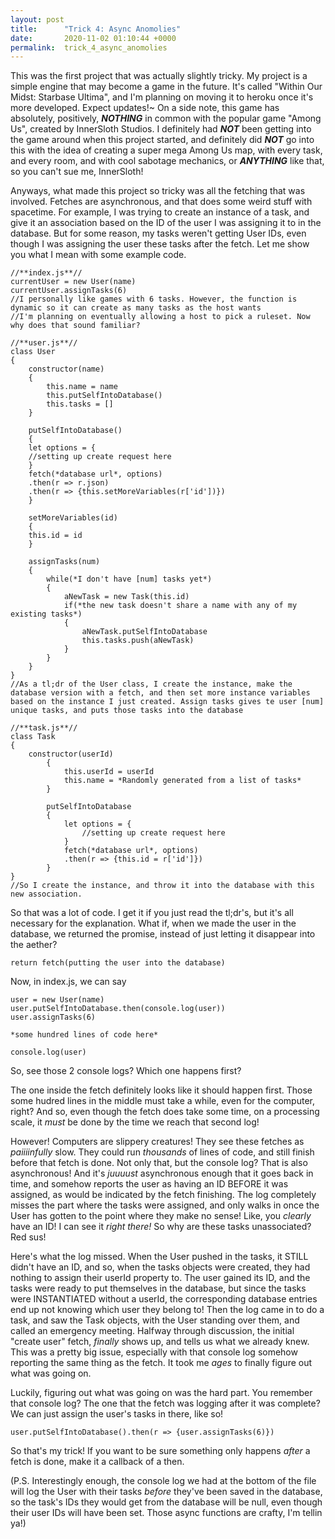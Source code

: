 ```yaml
---
layout: post
title:      "Trick 4: Async Anomolies"
date:       2020-11-02 01:10:44 +0000
permalink:  trick_4_async_anomolies
---
```



This was the first project that was actually slightly tricky. My project is a simple engine that may become a game in the future. It's called "Within Our Midst: Starbase Ultima", and I'm planning on moving it to heroku once it's more developed. Expect updates!~ On a side note, this game has absolutely, positively,  ***NOTHING*** in common with the popular game "Among Us", created by InnerSloth Studios. I definitely had ***NOT*** been getting into the game around when this project started, and definitely did ***NOT*** go into this with the idea of creating a super mega Among Us map, with every task, and every room, and with cool sabotage mechanics, or ***ANYTHING*** like that, so you can't sue me, InnerSloth!

Anyways, what made this project so tricky was all the fetching that was involved. Fetches are asynchronous, and that does some weird stuff with spacetime. For example, I was trying to create an instance of a task, and give it an association based on the ID of the user I was assigning it to in the database. But for some reason, my tasks weren't getting User IDs, even though I was assigning the user these tasks after the fetch. Let me show you what I mean with some example code.
```
//**index.js**//
currentUser = new User(name)
currentUser.assignTasks(6) 
//I personally like games with 6 tasks. However, the function is dynamic so it can create as many tasks as the host wants
//I'm planning on eventually allowing a host to pick a ruleset. Now why does that sound familiar?

//**user.js**//
class User
{
    constructor(name)
    {
		this.name = name
		this.putSelfIntoDatabase()
		this.tasks = []
    }
		
	putSelfIntoDatabase()
	{
	let options = {
	//setting up create request here
	}
	fetch(*database url*, options)
	.then(r => r.json)
	.then(r => {this.setMoreVariables(r['id'])})
	}
		
	setMoreVariables(id)
	{
	this.id = id
	}
		
	assignTasks(num)
	{
	    while(*I don't have [num] tasks yet*)
	    {
		    aNewTask = new Task(this.id)
		    if(*the new task doesn't share a name with any of my existing tasks*)
		    {
		        aNewTask.putSelfIntoDatabase
		        this.tasks.push(aNewTask)
		    }
		}
	}
}
//As a tl;dr of the User class, I create the instance, make the database version with a fetch, and then set more instance variables based on the instance I just created. Assign tasks gives te user [num] unique tasks, and puts those tasks into the database

//**task.js**//
class Task
{
    constructor(userId)
		{
		    this.userId = userId
		    this.name = *Randomly generated from a list of tasks*
		}
		
		putSelfIntoDatabase
		{
		    let options = {
				//setting up create request here
			}
			fetch(*database url*, options)
			.then(r => {this.id = r['id']})
		}
}
//So I create the instance, and throw it into the database with this new association.
```


So that was a lot of code. I get it if you just read the tl;dr's, but it's all necessary for the explanation. What if, when we made the user in the database, we returned the promise, instead of just letting it disappear into the aether?
```
return fetch(putting the user into the database)
```
Now, in index.js, we can say
```
user = new User(name)
user.putSelfIntoDatabase.then(console.log(user))
user.assignTasks(6)

*some hundred lines of code here*

console.log(user)
```
So, see those 2 console logs? Which one happens first?

The one inside the fetch definitely looks like it should happen first. Those some hudred lines in the middle must take a while, even for the computer, right? And so, even though the fetch does take some time, on a processing scale, it *must* be done by the time we reach that second log! 

However! Computers are slippery creatures! They see these fetches as *paiiiinfully* slow.  They could run *thousands* of lines of code, and still finish before that fetch is done. Not only that, but the console log? That is also asynchronous! And it's *juuuust* asynchronous enough that it goes back in time, and somehow reports the user as having an ID BEFORE it was assigned, as would be indicated by the fetch finishing. The log completely misses the part where the tasks were assigned, and only walks in once the User has gotten to the point where they make no sense! Like, you *clearly* have an ID! I can see it *right there!* So why are these tasks unassociated? Red sus!

Here's what the log missed. When the User pushed in the tasks, it STILL didn't have an ID, and so, when the tasks objects were created, they had nothing to assign their userId property to. The user gained its ID, and the tasks were ready to put themselves in the database, but since the tasks were INSTANTIATED without a userId, the corresponding database entries end up not knowing which user they belong to! Then the log came in to do a task, and saw the Task objects, with the User standing over them, and called an emergency meeting. Halfway through discussion, the initial "create user" fetch, *finally* shows up, and tells us what we already knew. This was a pretty big issue, especially with that console log somehow reporting the same thing as the fetch. It took me *ages* to finally figure out what was going on.

Luckily, figuring out what was going on was the hard part. You remember that console log? The one that the fetch was logging after it was complete? We can just assign the user's tasks in there, like so!
```
user.putSelfIntoDatabase().then(r => {user.assignTasks(6)})
```

So that's my trick! If you want to be sure something only happens *after* a fetch is done, make it a callback of a then. 

(P.S. Interestingly enough, the console log we had at the bottom of the file will log the User with their tasks *before* they've been saved in the database, so the task's IDs they would get from the database will be null, even though their user IDs will have been set. Those async functions are crafty, I'm tellin ya!)
